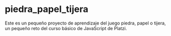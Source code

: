 # piedra_papel_tijera
Este es un pequeño proyecto de aprendizaje del juego piedra, papel o tijera, un pequeño reto del curso básico de JavaScript de Platzi.
